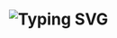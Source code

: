 <h1 align="center">
  <img
    src="https://readme-typing-svg.demolab.com/?font=Space+Grotesk&weight=600&size=38&duration=3000&pause=1000&color=8B5CF6&center=true&vCenter=true&width=700&height=80&lines=Hi+there!+%F0%9F%91%8B;I%27m+Manish+Bayad;Frontend+Developer;Crafting+responsive+web+experiences"
    alt="Typing SVG"
  />
</h1>
